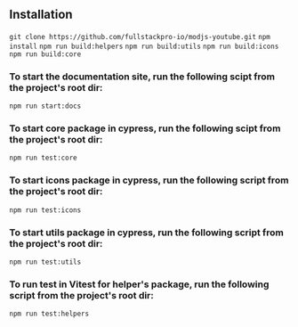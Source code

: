 ## Installation

`git clone https://github.com/fullstackpro-io/modjs-youtube.git`
`npm install`
`npm run build:helpers`
`npm run build:utils`
`npm run build:icons`
`npm run build:core`

### To start the documentation site, run the following scipt from the project's root dir:

`npm run start:docs`

### To start core package in cypress, run the following scipt from the project's root dir:

`npm run test:core`

### To start icons package in cypress, run the following script from the project's root dir:

`npm run test:icons`

### To start utils package in cypress, run the following script from the project's root dir:

`npm run test:utils`

### To run test in Vitest for helper's package, run the following script from the project's root dir:

`npm run test:helpers`
